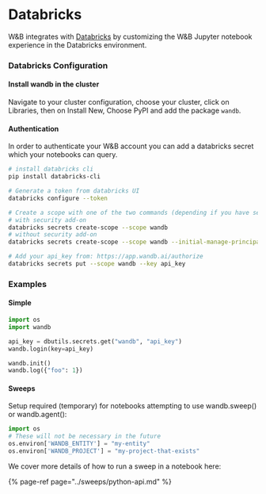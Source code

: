 # Databricks

W&B integrates with [Databricks](https://www.databricks.com/) by customizing the W&B Jupyter notebook experience in the Databricks environment.

### Databricks Configuration

#### Install wandb in the cluster

Navigate to your cluster configuration, choose your cluster, click on Libraries, then on Install New, Choose PyPI and add the package `wandb`.

#### Authentication

In order to authenticate your W&B account you can add a databricks secret which your notebooks can query.

```bash
# install databricks cli
pip install databricks-cli

# Generate a token from databricks UI
databricks configure --token

# Create a scope with one of the two commands (depending if you have security features enabled on databricks):
# with security add-on
databricks secrets create-scope --scope wandb
# without security add-on
databricks secrets create-scope --scope wandb --initial-manage-principal users

# Add your api_key from: https://app.wandb.ai/authorize
databricks secrets put --scope wandb --key api_key
```

### Examples

#### Simple

```python
import os
import wandb

api_key = dbutils.secrets.get("wandb", "api_key")
wandb.login(key=api_key)

wandb.init()
wandb.log({"foo": 1})
```

#### Sweeps

Setup required \(temporary\) for notebooks attempting to use wandb.sweep\(\) or wandb.agent\(\):

```python
import os
# These will not be necessary in the future
os.environ['WANDB_ENTITY'] = "my-entity"
os.environ['WANDB_PROJECT'] = "my-project-that-exists"
```

We cover more details of how to run a sweep in a notebook here:

{% page-ref page="../sweeps/python-api.md" %}



